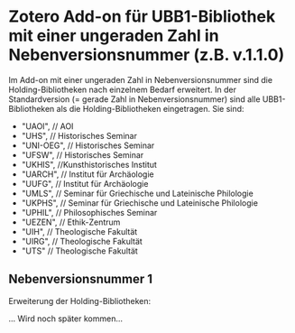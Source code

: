 # Zotero Add-on für UBB1-Bibliothek mit einer ungeraden Zahl in Nebenversionsnummer (z.B. v.1.1.0)

Im Add-on mit einer ungeraden Zahl in Nebenversionsnummer sind die Holding-Bibliotheken nach einzelnem Bedarf erweitert.
In der Standardversion (= gerade Zahl in Nebenversionsnummer) sind alle UBB1-Bibliotheken als die Holding-Bibliotheken eingetragen.
Sie sind:
- "UAOI", // AOI
- "UHS", // Historisches Seminar
- "UNI-OEG", // Historisches Seminar
- "UFSW", // Historisches Seminar
- "UKHIS", //Kunsthistorisches Institut
- "UARCH", // Institut für Archäologie
- "UUFG", // Institut für Archäologie
- "UMLS", // Seminar für Griechische und Lateinische Philologie 
- "UKPHS", // Seminar für Griechische und Lateinische Philologie 
- "UPHIL", // Philosophisches Seminar
- "UEZEN", // Ethik-Zentrum
- "UIH", // Theologische Fakultät
- "UIRG", // Theologische Fakultät
- "UTS" // Theologische Fakultät

## Nebenversionsnummer 1
Erweiterung der Holding-Bibliotheken:

... Wird noch später kommen...

